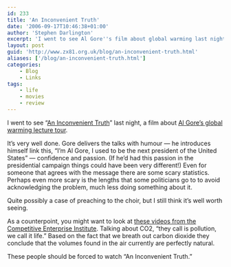 ```yaml
---
id: 233
title: 'An Inconvenient Truth'
date: '2006-09-17T10:46:38+01:00'
author: 'Stephen Darlington'
excerpt: 'I went to see Al Gore''s film about global warming last night. Read on to find out what I thought of it.'
layout: post
guid: 'http://www.zx81.org.uk/blog/an-inconvenient-truth.html'
aliases: ['/blog/an-inconvenient-truth.html']
categories:
    - Blog
    - Links
tags:
    - life
    - movies
    - review
---
```


I went to see “[An Inconvenient Truth](http://uk.imdb.com/title/tt0497116/ "An Inconvenient Truth")” last night, a film about [Al Gore’s global warming lecture tour](http://www.aninconvenienttruth.co.uk/ "An Inconvenient Truth").

It’s very well done. Gore delivers the talks with humour — he introduces himself link this, “I’m Al Gore, I used to be the next president of the United States” — confidence and passion. (If he’d had this passion in the presidential campaign things could have been very different!) Even for someone that agrees with the message there are some scary statistics. Perhaps even more scary is the lengths that some politicians go to to avoid acknowledging the problem, much less doing something about it.

Quite possibly a case of preaching to the choir, but I still think it’s well worth seeing.

As a counterpoint, you might want to look at [these videos from the Competitive Enterprise Institute](http://www.cei.org/pages/co2.cfm "Competitive Enterprise Institute videos"). Talking about CO2, “they call is pollution, we call it life.” Based on the fact that we breath out carbon dioxide they conclude that the volumes found in the air currently are perfectly natural.

These people should be forced to watch “An Inconvenient Truth.”